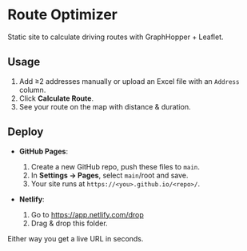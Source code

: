 
# Route Optimizer

Static site to calculate driving routes with GraphHopper + Leaflet.

## Usage

1. Add ≥2 addresses manually or upload an Excel file with an `Address` column.  
2. Click **Calculate Route**.  
3. See your route on the map with distance & duration.

## Deploy

- **GitHub Pages**:  
  1. Create a new GitHub repo, push these files to `main`.  
  2. In **Settings → Pages**, select `main`/root and save.  
  3. Your site runs at `https://<you>.github.io/<repo>/`.

- **Netlify**:  
  1. Go to https://app.netlify.com/drop  
  2. Drag & drop this folder.  

Either way you get a live URL in seconds.
